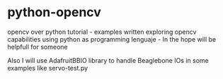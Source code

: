 # python-opencv
opencv over python tutorial - examples written exploring opencv capabilities using python as programming lenguaje - In the hope will be helpfull for someone

Also I will use AdafruitBBIO library to handle Beaglebone IOs in some examples like servo-test.py
